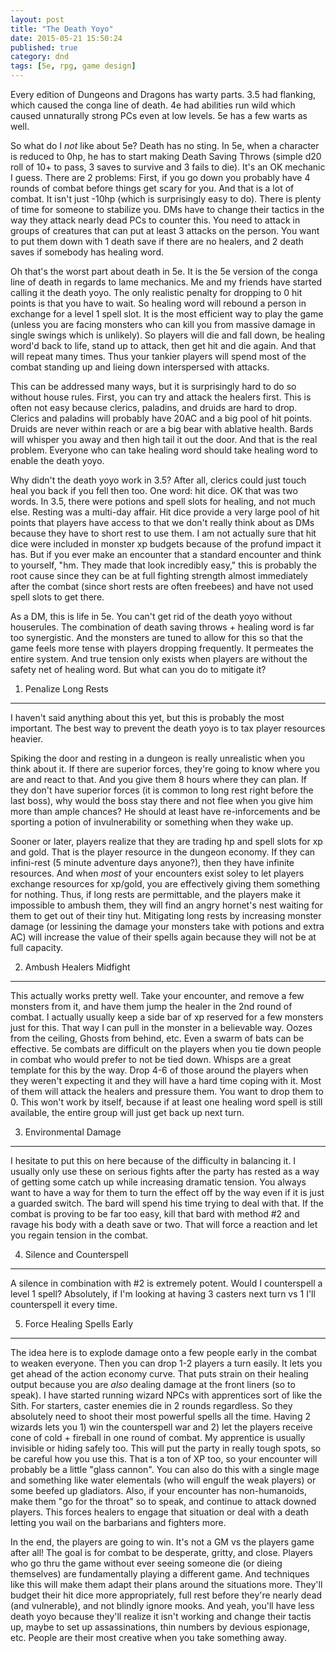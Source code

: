 ```yaml
---
layout: post
title: "The Death Yoyo"
date: 2015-05-21 15:50:24
published: true
category: dnd
tags: [5e, rpg, game design]
---
```


Every edition of Dungeons and Dragons has warty parts. 3.5 had flanking, which caused the conga line of death. 4e had abilities run wild which caused unnaturally strong PCs even at low levels. 5e has a few warts as well. 

So what do I *not* like about 5e? Death has no sting. In 5e, when a character is reduced to 0hp, he has to start making Death Saving Throws (simple d20 roll of 10+ to pass, 3 saves to survive and 3 fails to die). It's an OK mechanic I guess. There are 2 problems: First, if you go down you probably have 4 rounds of combat before things get scary for you. And that is a lot of combat. It isn't just -10hp (which is surprisingly easy to do). There is plenty of time for someone to stabilize you. DMs have to change their tactics in the way they attack nearly dead PCs to counter this. You need to attack in groups of creatures that can put at least 3 attacks on the person. You want to put them down with 1 death save if there are no healers, and 2 death saves if somebody has healing word.

Oh that's the worst part about death in 5e. It is the 5e version of the conga line of death in regards to lame mechanics. Me and my friends have started calling it the death yoyo. The only realistic penalty for dropping to 0 hit points is that you have to wait. So healing word will rebound a person in exchange for a level 1 spell slot. It is the most efficient way to play the game (unless you are facing monsters who can kill you from massive damage in single swings which is unlikely). So players will die and fall down, be healing word'd back to life, stand up to attack, then get hit and die again. And that will repeat many times. Thus your tankier players will spend most of the combat standing up and lieing down interspersed with attacks. 

This can be addressed many ways, but it is surprisingly hard to do so without house rules. First, you can try and attack the healers first. This is often not easy because clerics, paladins, and druids are hard to drop. Clerics and paladins will probably have 20AC and a big pool of hit points. Druids are never within reach or are a big bear with ablative health. Bards will whisper you away and then high tail it out the door. And that is the real problem. Everyone who can take healing word should take healing word to enable the death yoyo.

Why didn't the death yoyo work in 3.5? After all, clerics could just touch heal you back if you fell then too. One word: hit dice. OK that was two words. In 3.5, there were potions and spell slots for healing, and not much else. Resting was a multi-day affair. Hit dice provide a very large pool of hit points that players have access to that we don't really think about as DMs because they have to short rest to use them. I am not actually sure that hit dice were included in monster xp budgets because of the profund impact it has. But if you ever make an encounter that a standard encounter and think to yourself, "hm. They made that look incredibly easy," this is probably the root cause since they can be at full fighting strength almost immediately after the combat (since short rests are often freebees) and have not used spell slots to get there.

As a DM, this is life in 5e. You can't get rid of the death yoyo without houserules. The combination of death saving throws + healing word is far too synergistic. And the monsters are tuned to allow for this so that the game feels more tense with players dropping frequently. It permeates the entire system. And true tension only exists when players are without the safety net of healing word. But what can you do to mitigate it?


1) Penalize Long Rests 
----------------------

I haven't said anything about this yet, but this is probably the most important. The best way to prevent the death yoyo is to tax player resources heavier.

Spiking the door and resting in a dungeon is really unrealistic when you think about it. If there are superior forces, they're going to know where you are and react to that. And you give them 8 hours where they can plan. If they don't have superior forces (it is common to long rest right before the last boss), why would the boss stay there and not flee when you give him more than ample chances? He should at least have re-inforcements and be sporting a potion of invulnerability or something when they wake up.

Sooner or later, players realize that they are trading hp and spell slots for xp and gold. That is the player resource in the dungeon economy. If they can infini-rest (5 minute adventure days anyone?), then they have infinite resources. And when *most* of your encounters exist soley to let players exchange resources for xp/gold, you are effectively giving them something for nothing. Thus, if long rests are permittable, and the players make it impossible to ambush them, they will find an angry hornet's nest waiting for them to get out of their tiny hut. Mitigating long rests by increasing monster damage (or lessining the damage your monsters take with potions and extra AC) will increase the value of their spells again because they will not be at full capacity.


2) Ambush Healers Midfight
--------------------------

This actually works pretty well. Take your encounter, and remove a few monsters from it, and have them jump the healer in the 2nd round of combat. I actually usually keep a side bar of xp reserved for a few monsters just for this. That way I can pull in the monster in a believable way. Oozes from the ceiling, Ghosts from behind, etc. Even a swarm of bats can be effective. 5e combats are difficult on the players when you tie down people in combat who would prefer to not be tied down. Whisps are a great template for this by the way. Drop 4-6 of those around the players when they weren't expecting it and they will have a hard time coping with it. Most of them will attack the healers and pressure them. You want to drop them to 0. This won't work by itself, because if at least one healing word spell is still available, the entire group will just get back up next turn. 


3) Environmental Damage
-----------------------

I hesitate to put this on here because of the difficulty in balancing it. I usually only use these on serious fights after the party has rested as a way of getting some catch up while increasing dramatic tension. You always want to have a way for them to turn the effect off by the way even if it is just a guarded switch. The bard will spend his time trying to deal with that. If the combat is proving to be far too easy, kill that bard with method #2 and ravage his body with a death save or two. That will force a reaction and let you regain tension in the combat.


4) Silence and Counterspell
---------------------------

A silence in combination with #2 is extremely potent. Would I counterspell a level 1 spell? Absolutely, if I'm looking at having 3 casters next turn vs 1 I'll counterspell it every time. 


5) Force Healing Spells Early
-----------------------------

The idea here is to explode damage onto a few people early in the combat to weaken everyone. Then you can drop 1-2 players a turn easily. It lets you get ahead of the action economy curve. That puts strain on their healing output because you are *also* dealing damage at the front liners (so to speak). I have started running wizard NPCs with apprentices sort of like the Sith. For starters, caster enemies die in 2 rounds regardless. So they absolutely need to shoot their most powerful spells all the time. Having 2 wizards lets you 1) win the counterspell war and 2) let the players receive cone of cold + fireball in one round of combat. My apprentice is usually invisible or hiding safely too. This will put the party in really tough spots, so be careful how you use this. That is a ton of XP too, so your encounter will probably be a little "glass cannon". You can also do this with a single mage and something like water elementals (who will engulf the weak players) or some beefed up gladiators. Also, if your encounter has non-humanoids, make them "go for the throat" so to speak, and continue to attack downed players. This forces healers to engage that situation or deal with a death letting you wail on the barbarians and fighters more.


In the end, the players are going to win. It's not a GM vs the players game after all! The goal is for combat to be desperate, gritty, and close. Players who go thru the game without ever seeing someone die (or dieing themselves) are fundamentally playing a different game. And techniques like this will make them adapt their plans around the situations more. They'll budget their hit dice more appropriately, full rest before they're nearly dead (and vulnerable), and not blindly ignore mooks. And yeah, you'll have less death yoyo because they'll realize it isn't working and change their tactis up, maybe to set up assassinations, thin numbers by devious espionage, etc. People are their most creative when you take something away.
